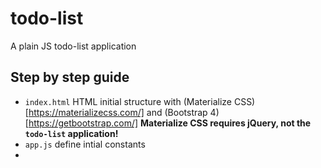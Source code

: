 # todo-list
A plain JS todo-list application

## Step by step guide
* `index.html` HTML initial structure with (Materialize CSS)[https://materializecss.com/] and (Bootstrap 4)[https://getbootstrap.com/]
**Materialize CSS requires jQuery, not the `todo-list` application!**
* `app.js` define intial constants
* 